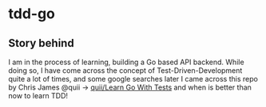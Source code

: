 # tdd-go

## Story behind

I am in the process of learning, building a Go based API backend.
While doing so, I have come across the concept of Test-Driven-Development quite a lot of times, and some google searches later I came across this repo by Chris James @quii -> [quii/Learn Go With Tests](https://github.com/quii/learn-go-with-tests) and when is better than now to learn TDD!
